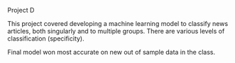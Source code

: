 Project D

This project covered developing a machine learning model to classify news articles, both singularly and to multiple groups. There are various levels of classification (specificity).

Final model won most accurate on new out of sample data in the class.
